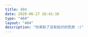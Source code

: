 ```yaml
---
title: 404
date: 2020-06-27 16:41:10
type: "404"
layout: "404"
description: "你来到了没有知识的荒原 :("
---
```

